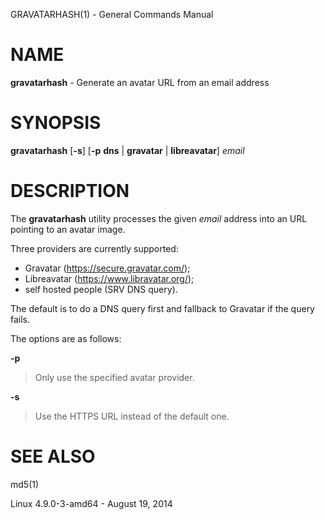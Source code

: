 GRAVATARHASH(1) - General Commands Manual

# NAME

**gravatarhash** - Generate an avatar URL from an email address

# SYNOPSIS

**gravatarhash**
\[**-s**]
\[**-p**&nbsp;**dns**&nbsp;|&nbsp;**gravatar**&nbsp;|&nbsp;**libreavatar**]
*email*

# DESCRIPTION

The
**gravatarhash**
utility processes the given
*email*
address into an URL pointing to an avatar image.

Three providers are currently supported:

*	Gravatar (https://secure.gravatar.com/);
*	Libreavatar (https://www.libravatar.org/);
*	self hosted people (SRV DNS query).

The default is to do a DNS query first and fallback to Gravatar if the
query fails.

The options are as follows:

**-p**

> Only use the specified avatar provider.

**-s**

> Use the HTTPS URL instead of the default one.

# SEE ALSO

md5(1)

Linux 4.9.0-3-amd64 - August 19, 2014
